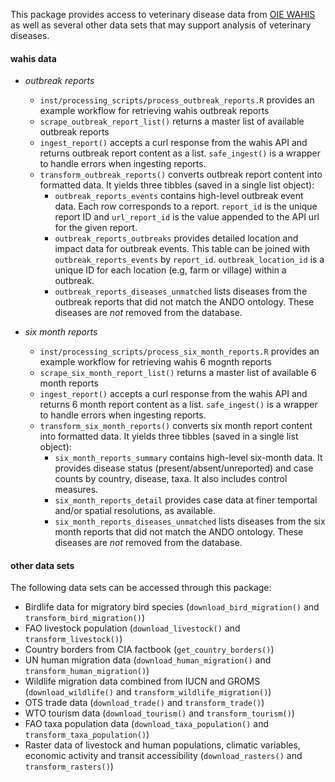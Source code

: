 

This package provides access to veterinary disease data from [OIE WAHIS](https://wahis.woah.org/#/home) as well as several other data sets that may support analysis of veterinary diseases.

#### wahis data

- _outbreak reports_ 
   - `inst/processing_scripts/process_outbreak_reports.R` provides an example workflow for retrieving wahis outbreak reports
   - `scrape_outbreak_report_list()` returns a master list of available outbreak reports
   - `ingest_report()` accepts a curl response from the wahis API and returns outbreak report content as a list. `safe_ingest()` is a wrapper to handle errors when ingesting reports.
   - `transform_outbreak_reports()` converts outbreak report content into formatted data. It yields three tibbles (saved in a single list object):
      - `outbreak_reports_events` contains high-level outbreak event data. Each row corresponds to a report. `report_id` is the unique report ID and `url_report_id` is the value appended to the API url for the given report.
      - `outbreak_reports_outbreaks` provides detailed location and impact data for outbreak events. This table can be joined with `outbreak_reports_events` by `report_id`. `outbreak_location_id` is a unique ID for each location (e.g, farm or village) within a outbreak.
      - `outbreak_reports_diseases_unmatched` lists diseases from the outbreak reports that did not match the ANDO ontology. These diseases are _not_ removed from the database.
      
- _six month reports_ 
   - `inst/processing_scripts/process_six_month_reports.R` provides an example workflow for retrieving wahis 6 mognth reports
   - `scrape_six_month_report_list()` returns a master list of available 6 month reports
   - `ingest_report()` accepts a curl response from the wahis API and returns 6 month report content as a list. `safe_ingest()` is a wrapper to handle errors when ingesting reports.
   - `transform_six_month_reports()` converts six month report content into formatted data. It yields three tibbles (saved in a single list object):
      - `six_month_reports_summary` contains high-level six-month data. It provides disease status (present/absent/unreported) and case counts by country, disease, taxa. It also includes control measures.
      - `six_month_reports_detail` provides case data at finer temportal and/or spatial resolutions, as available. 
      - `six_month_reports_diseases_unmatched` lists diseases from the six month reports that did not match the ANDO ontology. These diseases are _not_ removed from the database.

#### other data sets

The following data sets can be accessed through this package:  
- Birdlife data for migratory bird species (`download_bird_migration()` and `transform_bird_migration()`)  
- FAO livestock population (`download_livestock()` and `transform_livestock()`)  
- Country borders from CIA factbook (`get_country_borders()`)  
- UN human migration data (`download_human_migration()` and `transform_human_migration()`)  
- Wildlife migration data combined from IUCN and GROMS (`download_wildlife()` and `transform_wildlife_migration()`)  
- OTS trade data (`download_trade()` and `transform_trade()`)  
- WTO tourism data (`download_tourism()` and `transform_tourism()`)  
- FAO taxa population data (`download_taxa_population()` and `transform_taxa_population()`)  
- Raster data of livestock and human populations, climatic variables, economic activity and transit accessibility (`download_rasters()` and `transform_rasters()`)  


